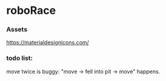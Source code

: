 # roboRace

### Assets

https://materialdesignicons.com/

### todo list:
move twice is buggy: "move -> fell into pit -> move" happens. 